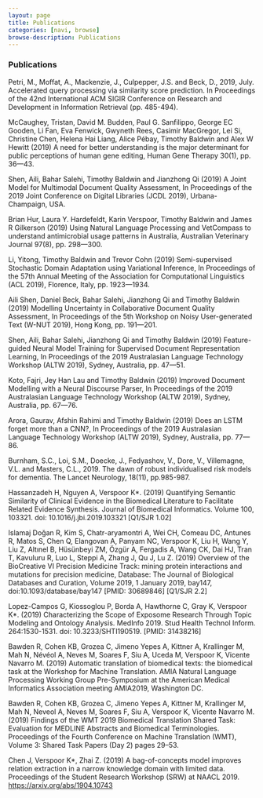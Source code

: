 ```yaml
---
layout: page
title: Publications
categories: [navi, browse]
browse-description: Publications
---
```



### Publications
Petri, M., Moffat, A., Mackenzie, J., Culpepper, J.S. and Beck, D., 2019, July. Accelerated query processing via similarity score prediction. In Proceedings of the 42nd International ACM SIGIR Conference on Research and Development in Information Retrieval (pp. 485-494).

McCaughey, Tristan, David M. Budden, Paul G. Sanfilippo, George EC Gooden, Li Fan, Eva Fenwick, Gwyneth Rees, Casimir MacGregor, Lei Si, Christine Chen, Helena Hai Liang, Alice Pébay, Timothy Baldwin and Alex W Hewitt (2019) A need for better understanding is the major determinant for public perceptions of human gene editing, Human Gene Therapy 30(1), pp. 36—43.

Shen, Aili, Bahar Salehi, Timothy Baldwin and Jianzhong Qi (2019) A Joint Model for Multimodal Document Quality Assessment, In Proceedings of the 2019 Joint Conference on Digital Libraries (JCDL 2019), Urbana-Champaign, USA.

Brian Hur, Laura Y. Hardefeldt, Karin Verspoor, Timothy Baldwin and James R Gilkerson (2019) Using Natural Language Processing and VetCompass to understand antimicrobial usage patterns in Australia, Australian Veterinary Journal 97(8), pp. 298—300.

Li, Yitong, Timothy Baldwin and Trevor Cohn (2019) Semi-supervised Stochastic Domain Adaptation using Variational Inference, In Proceedings of the 57th Annual Meeting of the Association for Computational Linguistics (ACL 2019), Florence, Italy, pp. 1923—1934.

Aili Shen, Daniel Beck, Bahar Salehi, Jianzhong Qi and Timothy Baldwin (2019) Modelling Uncertainty in Collaborative Document Quality Assessment, In Proceedings of the 5th Workshop on Noisy User-generated Text (W-NUT 2019), Hong Kong, pp. 191—201.

Shen, Aili, Bahar Salehi, Jianzhong Qi and Timothy Baldwin (2019) Feature-guided Neural Model Training for Supervised Document Representation Learning, In Proceedings of the 2019 Australasian Language Technology Workshop (ALTW 2019), Sydney, Australia, pp. 47—51.

Koto, Fajri, Jey Han Lau and Timothy Baldwin (2019) Improved Document Modelling with a Neural Discourse Parser, In Proceedings of the 2019 Australasian Language Technology Workshop (ALTW 2019), Sydney, Australia, pp. 67—76.

Arora, Gaurav, Afshin Rahimi and Timothy Baldwin (2019) Does an LSTM forget more than a CNN?, In Proceedings of the 2019 Australasian Language Technology Workshop (ALTW 2019), Sydney, Australia, pp. 77—86.

Burnham, S.C., Loi, S.M., Doecke, J., Fedyashov, V., Dore, V., Villemagne, V.L. and Masters, C.L., 2019. The dawn of robust individualised risk models for dementia. The Lancet Neurology, 18(11), pp.985-987.

Hassanzadeh H, Nguyen A, Verspoor K*. (2019) Quantifying Semantic Similarity of Clinical Evidence in the Biomedical Literature to Facilitate Related Evidence Synthesis. Journal of Biomedical Informatics. Volume 100, 103321. doi: 10.1016/j.jbi.2019.103321  [Q1/SJR 1.02]

Islamaj Doğan R, Kim S, Chatr-aryamontri A, Wei CH, Comeau DC, Antunes R, Matos S, Chen Q, Elangovan A, Panyam NC, Verspoor K, Liu H, Wang Y, Liu Z, Altınel B, Hüsünbeyi ZM, Özgür A, Fergadis A, Wang CK, Dai HJ, Tran T, Kavuluru R, Luo L, Steppi A, Zhang J, Qu J, Lu Z. (2019) Overview of the BioCreative VI Precision Medicine Track: mining protein interactions and mutations for precision medicine, Database: The Journal of Biological Databases and Curation, Volume 2019, 1 January 2019, bay147, doi:10.1093/database/bay147 [PMID: 30689846] [Q1/SJR 2.2]

Lopez-Campos G, Kiossoglou P, Borda A, Hawthorne C, Gray K, Verspoor K*. (2019) Characterizing the Scope of Exposome Research Through Topic Modeling and Ontology Analysis. MedInfo 2019. Stud Health Technol Inform. 264:1530-1531. doi: 10.3233/SHTI190519. [PMID: 31438216]

Bawden R, Cohen KB, Grozea C, Jimeno Yepes A, Kittner A, Krallinger M, Mah N, Névéol A, Neves M, Soares F, Siu A, Uceda M, Verspoor K, Vicente Navarro M. (2019) Automatic translation of biomedical texts: the biomedical task at the Workshop for Machine Translation. AMIA Natural Language Processing Working Group Pre-Symposium at the American Medical Informatics Association meeting AMIA2019, Washington DC.

Bawden R, Cohen KB, Grozea C, Jimeno Yepes A, Kittner M, Krallinger M, Mah N, Neveol A, Neves M, Soares F, Siu A, Verspoor K, Vicente Navarro M. (2019) Findings of the WMT 2019 Biomedical Translation Shared Task: Evaluation for MEDLINE Abstracts and Biomedical Terminologies. Proceedings of the Fourth Conference on Machine Translation (WMT), Volume 3: Shared Task Papers (Day 2) pages 29–53.

Chen J, Verspoor K*, Zhai Z. (2019) A bag-of-concepts model improves relation extraction in a narrow knowledge domain with limited data. Proceedings of the Student Research Workshop (SRW) at NAACL 2019. https://arxiv.org/abs/1904.10743
